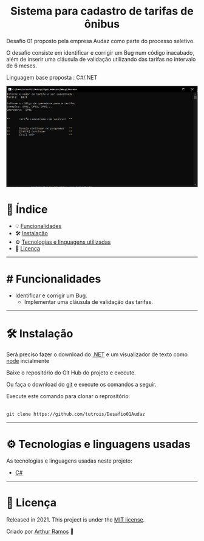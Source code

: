 <h1 align="center">
 Sistema para cadastro de tarifas de ônibus 
</h1>

Desafio 01 proposto pela empresa Audaz como parte do processo seletivo. 

O desafio consiste em identificar e corrigir um Bug num código inacabado, além de inserir uma cláusula de validação utilizando das tarifas no intervalo de 6 meses. 
 
Linguagem base proposta : C#/.NET

![image](https://github.com/tutrois/Desafio01Audaz/blob/master/img01.png?raw=true)

# 📌 Índice
* 💡 [Funcionalidades](#features)
* 🛠 [Instalação](#Installation)
* ⚙ [Tecnologias e linguagens utilizadas](#TechnologiesUsed)
* 🧾 [Licença](#License)
***

# <a name="features"></a> # Funcionalidades

* Identificar e corrigir um Bug.
  * Implementar uma cláusula de validação das tarifas.
 
***

# <a name="Installation"></a>🛠 Instalação

Será preciso fazer o download do [.NET](https://dotnet.microsoft.com/download) e um visualizador de texto como [node](https://visualstudio.microsoft.com/pt-br/downloads/) incialmente 

Baixe o repositório do Git Hub do projeto e execute.  

Ou faça o download do [git](https://git-scm.com) e execute os comandos a seguir. 

Execute este comando para clonar o reprositório:

```git

git clone https://github.com/tutrois/Desafio01Audaz

```

***
# <a name="TechnologiesUsed"></a> ⚙ Tecnologias e linguagens usadas
As tecnologias e linguagens usadas neste projeto:

- [C#](https://docs.microsoft.com/pt-br/dotnet/csharp/)

***

# <a name="License"></a>🧾 Licença 

Released in 2021. This project is under the [MIT license](https://github.com/AleNoia/client-manager/blob/main/LICENSE).

Criado por [Arthur Ramos](https://github.com/tutrois) 👋

